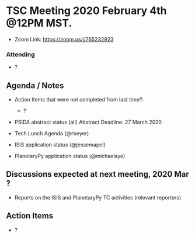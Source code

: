 # TSC Meeting 2020 February 4th @12PM MST.
- Zoom Link: https://zoom.us/j/765232923

### Attending
- ?


## Agenda / Notes
- Action Items that were not completed from last time?:
	- ?

- PSIDA abstract status (all) Abstract Deadline: 27 March 2020

- Tech Lunch Agenda (@rbeyer)

- ISIS application status (@jessemapel)	

- PlanetaryPy application status (@michaelaye)


## Discussions expected at next meeting, 2020 Mar ?
- Reports on the ISIS and PlanetaryPy TC activities (relevant reporters)


## Action Items
- ?
